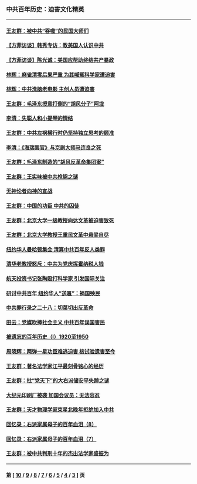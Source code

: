 ### 中共百年历史：迫害文化精英
---
#### [王友群：被中共“吞噬”的民国大师们](../../pages/nf1176111/n13942620.md?03100430) 
#### [【方菲访谈】韩秀专访：教美国人认识中共](../../pages/nf1176111/n13821310.md?03100430) 
#### [【方菲访谈】陈光诚：美国应帮助终结共产暴政](../../pages/nf1176111/n13759521.md?03100430) 
#### [林辉：麻雀清零后果严重 为其喊冤科学家遭迫害](../../pages/nf1176111/n13746900.md?03100430) 
#### [林辉：中共洗脑老电影 主创人员遭迫害](../../pages/nf1176111/n13699437.md?03100430) 
#### [王友群：毛泽东授意打倒的“胡风分子”阿垅](../../pages/nf1176111/n13592541.md?03100430) 
#### [李清：失聪人和小提琴的情结](../../pages/nf1176111/n13459280.md?03100430) 
#### [王友群：中共左祸横行时仍坚持独立思考的顾准](../../pages/nf1176111/n13444722.md?03100430) 
#### [李清：《海瑞罢官》与京剧大师马连良之死](../../pages/nf1176111/n13412316.md?03100430) 
#### [王友群：毛泽东制造的“胡风反革命集团案”](../../pages/nf1176111/n13324909.md?03100430) 
#### [王友群：王实味被中共枪毙之谜](../../pages/nf1176111/n13307502.md?03100430) 
#### [无神论者向神的宣战](../../pages/nf1176111/n13281535.md?03100430) 
#### [王友群：中国的功臣 中共的囚徒](../../pages/nf1176111/n13291790.md?03100430) 
#### [王友群：北京大学一级教授向达文革被迫害致死](../../pages/nf1176111/n13150966.md?03100430) 
#### [王友群：北京大学教授王重民文革中悬梁自尽](../../pages/nf1176111/n13084645.md?03100430) 
#### [纽约华人曼哈顿集会 清算中共百年反人类罪](../../pages/nf1176111/n13084157.md?03100430) 
#### [清华老教授怒斥：中共为党庆挥霍纳税人钱](../../pages/nf1176111/n13071430.md?03100430) 
#### [航天投资书记张陶殴打科学家 引发国际关注](../../pages/nf1176111/n13069132.md?03100430) 
#### [研讨中共百年 纽约华人“送匾”：祸国殃民](../../pages/nf1176111/n13057367.md?03100430) 
#### [中共罪行录之二十八：切菜切出反革命](../../pages/nf1176111/n13030600.md?03100430) 
#### [田云：党媒吹捧社会主义 中共百年误国害民](../../pages/nf1176111/n13006682.md?03100430) 
#### [被遗忘的百年历史（I）1920至1950](../../pages/nf1176111/n12986411.md?03100430) 
#### [周晓辉：两弹一星功臣难逃迫害 核试验遗害至今](../../pages/nf1176111/n12974997.md?03100430) 
#### [王友群：著名法学家江平最刻骨铭心的经历](../../pages/nf1176111/n12970787.md?03100430) 
#### [王友群：批“党天下”的大右派储安平失踪之谜](../../pages/nf1176111/n12954229.md?03100430) 
#### [大纪元印刷厂被袭 加国会议员：无法容忍](../../pages/nf1176111/n12883028.md?03100430) 
#### [王友群：天才物理学家束星北晚年拒绝加入中共](../../pages/nf1176111/n12792913.md?03100430) 
#### [回忆录：右派家属母子的百年血泪（8）](../../pages/nf1176111/n12706196.md?03100430) 
#### [回忆录：右派家属母子的百年血泪（7）](../../pages/nf1176111/n12706191.md?03100430) 
#### [王友群：被中共判刑十年的杰出法学家盛振为](../../pages/nf1176111/n12706141.md?03100430) 

---
#### 第 [ [10](./10.md?03100430) / [9](./9.md?03100430) / [8](./8.md?03100430) / [7](./7.md?03100430) / [6](./6.md?03100430) / [5](./5.md?03100430) / [4](./4.md?03100430) / [3](./3.md?03100430) ] 页
